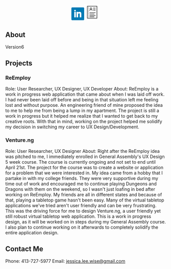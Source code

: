 <center><a href="https://www.linkedin.com/in/jwiseanimates/"><img src="images/linkedin.png" alt="Linked In" style="width: 8%; border:none;" /></a><a href="Jessica Resume.pdf"><img src="images/resumeicon.png" alt="Resume" style="width: 10%;border:none;" /></a></center>

## About
Version6

## Projects

### ReEmploy

Role: User Researcher, UX Designer, UX Developer
About: ReEmploy is a work in progress web application that came about when I was laid off work. I had never been laid off before and being in that situation left me feeling lost and without purpose. An engineering friend of mine proposed the idea to me to help me from being a lump in my apartment. The project is still a work in progress but it helped me realize that I wanted to get back to my creative roots. With that in mind, working on the project helped me solidify my decision in switching my career to UX Design/Development.

### Venture.ng

Role: User Researcher, UX Designer
About: Right after the ReEmploy idea was pitched to me, I immediately enrolled in General Assembly's UX Design 5 week course. The course is currently ongoing and not set to end until April 21st. The project for the course was to create a website or application for a problem that we were interested in. My idea came from a hobby that I partake in with my college friends. They were very supportive during my time out of work and encouraged me to continue playing Dungeons and Dragons with them on the weekend, so I wasn't just loafing in bed after working on ReEmploy. My friends are all in different states and because of that, playing a tabletop game hasn't been easy. Many of the virtual tabletop applications we've tried aren't user friendly and can be very frustrating. This was the driving force for me to design Venture.ng, a user friendly yet still robust virtual tabletop web application. This is a work in progress design, as it will be worked on in steps during my General Assembly course. I also plan to continue working on it afterwards to completely solidify the entire application design.

## Contact Me

Phone: 413-727-5977
Email: jessica.lee.wise@gmail.com
